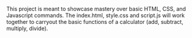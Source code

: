 This project is meant to showcase mastery over basic HTML, CSS, and Javascript
commands. The index.html, style.css and script.js will work together to carryout
the basic functions of a calculator (add, subtract, multiply, divide).
